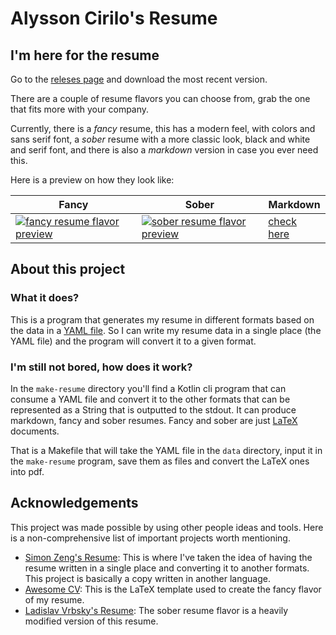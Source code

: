 # Alysson Cirilo's Resume

## I'm here for the resume

Go to the [releses page](https://github.com/alyssoncs/resume/releases) and download the most recent version.

There are a couple of resume flavors you can choose from, grab the one that fits more with your company.

Currently, there is a *fancy* resume, this has a modern feel, with colors and sans serif font, a *sober* resume with a more classic look, black and white and serif font, and there is also a *markdown* version in case you ever need this.

Here is a preview on how they look like:

| Fancy                                                                                                                     | Sober                                                                                                                   | Markdown                                                           |
|---------------------------------------------------------------------------------------------------------------------------|-------------------------------------------------------------------------------------------------------------------------|--------------------------------------------------------------------|
| [![fancy resume flavor preview](../../tree/resumes/previews/fancy-resume-preview.png)](../../tree/resumes/alysson-cirilo-fancy-resume.pdf) | [![sober resume flavor preview](../../tree/resumes/previews/sober-resume-preview.png)](../../tree/resumes/alysson-cirilo-sober-resume.pdf) | [check here](../../tree/resumes/alysson-cirilo-markdown-resume.md) |

## About this project

### What it does?

This is a program that generates my resume in different formats based on the data in a [YAML file](data/resume.yml). So I can write my resume data in a single place (the YAML file) and the program will convert it to a given format.

### I'm still not bored, how does it work?

In the `make-resume` directory you'll find a Kotlin cli program that can consume a YAML file and convert it to the other formats that can be represented as a String that is outputted to the stdout. It can produce markdown, fancy and sober resumes. Fancy and sober are just [LaTeX](https://www.latex-project.org) documents.

That is a Makefile that will take the YAML file in the `data` directory, input it in the `make-resume` program, save them as files and convert the LaTeX ones into pdf.

## Acknowledgements

This project was made possible by using other people ideas and tools. Here is a non-comprehensive list of important projects worth mentioning.

* [Simon Zeng's Resume](https://github.com/s-zeng/resume): This is where I've taken the idea of having the resume written in a single place and converting it to another formats. This project is basically a copy written in another language.
* [Awesome CV](https://github.com/posquit0/Awesome-CV): This is the LaTeX template used to create the fancy flavor of my resume.
* [Ladislav Vrbsky's Resume](https://github.com/vrbsky/resume-en): The sober resume flavor is a heavily modified version of this resume.

